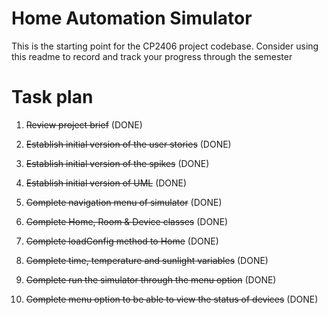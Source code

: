 # Home Automation Simulator
This is the starting point for the CP2406 project codebase.
Consider using this readme to record and track your progress through the semester

# Task plan
1. ~~Review project brief~~ (DONE)

2. ~~Establish initial version of the user stories~~ (DONE)

3. ~~Establish initial version of the spikes~~ (DONE)

4. ~~Establish initial version of UML~~ (DONE)

5. ~~Complete navigation menu of simulator~~ (DONE)

6. ~~Complete Home, Room & Device classes~~ (DONE)

7. ~~Complete loadConfig method to Home~~ (DONE)

8. ~~Complete time, temperature and sunlight variables~~ (DONE)

9. ~~Complete run the simulator through the menu option~~ (DONE)

10. ~~Complete menu option to be able to view the status of devices~~ (DONE)

